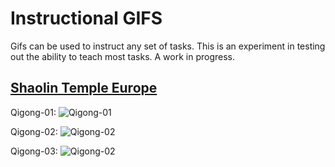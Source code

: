 Instructional GIFS
===================

Gifs can be used to instruct any set of tasks. This is an experiment in testing out the ability to teach most tasks. A work in progress. 

[Shaolin Temple Europe](https://www.youtube.com/@ShaolinTempleEurope 'Shaolin Temple Europe')
-----------------------------------------------------------------------------------------------

Qigong-01:
![Qigong-01](https://github.com/decyphertek-io/instructional_gifs/raw/main/qigong/Shaolin_Qi_Gong_01.gif)

Qigong-02:
![Qigong-02](https://github.com/decyphertek-io/instructional_gifs/raw/main/qigong/Shaolin_Qi_Gong_02.gif)

Qigong-03:
![Qigong-02](https://github.com/decyphertek-io/instructional_gifs/raw/main/qigong/Shaolin_Qi_Gong_03.gif)